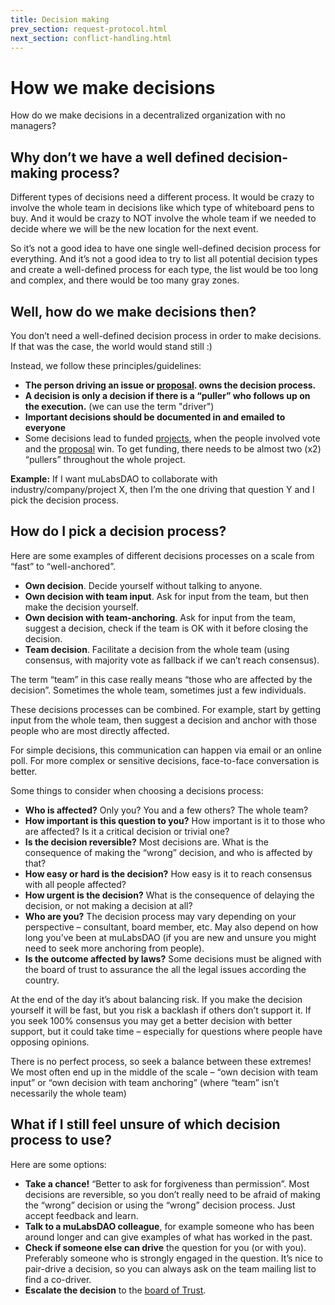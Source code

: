 ```yaml
---
title: Decision making
prev_section: request-protocol.html
next_section: conflict-handling.html
---
```


How we make decisions
=====================

How do we make decisions in a decentralized organization with no managers?

Why don’t we have a well defined decision-making process?
---------------------------------------------------------

Different types of decisions need a different process. It would be crazy to involve the whole team in decisions like which type of whiteboard pens to buy. And it would be crazy to NOT involve the whole team if we needed to decide where we will be the new location for the next event.

So it’s not a good idea to have one single well-defined decision process for everything. And it’s not a good idea to try to list all potential decision types and create a well-defined process for each type, the list would be too long and complex, and there would be too many gray zones.

Well, how do we make decisions then?
------------------------------------

You don’t need a well-defined decision process in order to make decisions. If that was the case, the world would stand still :)

Instead, we follow these principles/guidelines:

-   **The person driving an issue or [proposal](proposals.html). owns the decision process.**
-   **A decision is only a decision if there is a “puller” who follows up on the execution.** (we can use the term "driver")
-   **Important decisions should be documented in and emailed to everyone**
-   Some decisions lead to funded [projects](projects.html), when the people involved vote and the [proposal](proposals.html) win. To get funding, there needs to be almost two (x2) “pullers” throughout the whole project. 

**Example:** If I want muLabsDAO to collaborate with industry/company/project X, then I’m the one driving that question Y and I pick the decision process.

How do I pick a decision process?
---------------------------------

Here are some examples of different decisions processes on a scale from “fast” to “well-anchored”.

-   **Own decision**. Decide yourself without talking to anyone.
-   **Own decision with team input**. Ask for input from the team, but then make the decision yourself.
-   **Own decision with team-anchoring**. Ask for input from the team, suggest a decision, check if the team is OK with it before closing the decision.
-   **Team decision**. Facilitate a decision from the whole team (using consensus, with majority vote as fallback if we can’t reach consensus).

The term “team” in this case really means “those who are affected by the decision”. Sometimes the whole team, sometimes just a few individuals.

These decisions processes can be combined. For example, start by getting input from the whole team, then suggest a decision and anchor with those people who are most directly affected.

For simple decisions, this communication can happen via email or an online poll. For more complex or sensitive decisions, face-to-face conversation is better. 

Some things to consider when choosing a decisions process:

-   **Who is affected?** Only you? You and a few others? The whole team?
-   **How important is this question to you?** How important is it to those who are affected? Is it a critical decision or trivial one?
-   **Is the decision reversible?** Most decisions are. What is the consequence of making the “wrong” decision, and who is affected by that?
-   **How easy or hard is the decision?** How easy is it to reach consensus with all people affected?
-   **How urgent is the decision?** What is the consequence of delaying the decision, or not making a decision at all?
-   **Who are you?** The decision process may vary depending on your perspective – consultant, board member, etc. May also depend on how long you’ve been at muLabsDAO (if you are new and unsure you might need to seek more anchoring from people).
-   **Is the outcome affected by laws?** Some decisions must be aligned with the board of trust to assurance the all the legal issues according the country.

At the end of the day it’s about balancing risk. If you make the decision yourself it will be fast, but you risk a backlash if others don’t support it. If you seek 100% consensus you may get a better decision with better support, but it could take time – especially for questions where people have opposing opinions.

There is no perfect process, so seek a balance between these extremes! We most often end up in the middle of the scale – “own decision with team input” or “own decision with team anchoring” (where “team” isn’t necessarily the whole team)

What if I still feel unsure of which decision process to use?
-------------------------------------------------------------

Here are some options:

-   **Take a chance!** “Better to ask for forgiveness than permission”. Most decisions are reversible, so you don’t really need to be afraid of making the “wrong” decision or using the “wrong” decision process. Just accept feedback and learn.
-   **Talk to a muLabsDAO colleague**, for example someone who has been around longer and can give examples of what has worked in the past.
-   **Check if someone else can drive** the question for you (or with you). Preferably someone who is strongly engaged in the question. It’s nice to pair-drive a decision, so you can always ask on the team mailing list to find a co-driver.
-   **Escalate the decision** to the [board of Trust](board-of-trust.html). 
